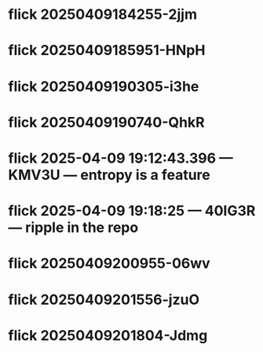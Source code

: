 # flick 20250409184255-2jjm
# flick 20250409185951-HNpH
# flick 20250409190305-i3he
# flick 20250409190740-QhkR
# flick 2025-04-09 19:12:43.396 — KMV3U — entropy is a feature
# flick 2025-04-09 19:18:25 — 40IG3R — ripple in the repo
# flick 20250409200955-06wv
# flick 20250409201556-jzuO
# flick 20250409201804-Jdmg
